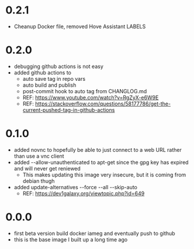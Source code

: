 
# 0.2.1
* Cheanup Docker file, removed Hove Assistant LABELS

# 0.2.0
* debugging github actions is not easy
* added github actions to
    * auto save tag in repo vars
    * auto build and publish
    * post-commit hook to auto tag from CHANGLOG.md
    * REF: https://www.youtube.com/watch?v=RgZyX-e6W9E
    * REF: https://stackoverflow.com/questions/58177786/get-the-current-pushed-tag-in-github-actions

# 0.1.0
* added novnc to hopefully be able to just connect to a web URL rather than use a vnc client
* added --allow-unauthenticated to apt-get since the gpg key has expired and will never get reniewed
    * This makes updating this image very insecure, but it is coming from debian thugh
* added update-alternatives --force --all --skip-auto
    * REF: https://dev1galaxy.org/viewtopic.php?id=649

# 0.0.0
* first beta version build docker iameg and eventually push to github
* this is the base image I built up a long time ago
